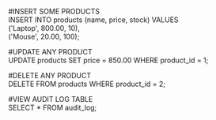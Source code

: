 #INSERT SOME PRODUCTS  
INSERT INTO products (name, price, stock) VALUES  
('Laptop', 800.00, 10),  
('Mouse', 20.00, 100);  
  
#UPDATE ANY PRODUCT  
UPDATE products SET price = 850.00 WHERE product_id = 1;  
  
#DELETE ANY PRODUCT  
DELETE FROM products WHERE product_id = 2;  
  
#VIEW AUDIT LOG TABLE  
SELECT * FROM audit_log;  
